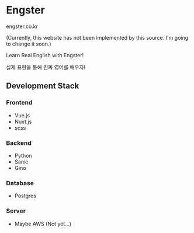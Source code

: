 # Engster

engster.co.kr

(Currently, this website has not been implemented by this source. I'm going to change it soon.)

Learn Real English with Engster!

실제 표현을 통해 진짜 영어를 배우자!

## Development Stack

### Frontend

- Vue.js
- Nuxt.js
- scss

### Backend

- Python
- Sanic
- Gino

### Database

- Postgres

### Server

- Maybe AWS (Not yet...)
